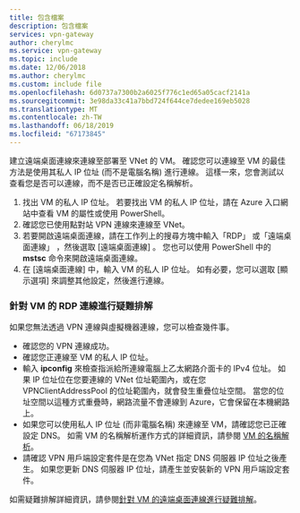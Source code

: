 ```yaml
---
title: 包含檔案
description: 包含檔案
services: vpn-gateway
author: cherylmc
ms.service: vpn-gateway
ms.topic: include
ms.date: 12/06/2018
ms.author: cherylmc
ms.custom: include file
ms.openlocfilehash: 6d0737a7300b2a6025f776c1ed65a05cacf2141a
ms.sourcegitcommit: 3e98da33c41a7bbd724f644ce7dedee169eb5028
ms.translationtype: MT
ms.contentlocale: zh-TW
ms.lasthandoff: 06/18/2019
ms.locfileid: "67173845"
---
```

建立遠端桌面連線來連線至部署至 VNet 的 VM。 確認您可以連線至 VM 的最佳方法是使用其私人 IP 位址 (而不是電腦名稱) 進行連線。 這樣一來，您會測試以查看您是否可以連線，而不是否已正確設定名稱解析。 

1. 找出 VM 的私人 IP 位址。 若要找出 VM 的私人 IP 位址，請在 Azure 入口網站中查看 VM 的屬性或使用 PowerShell。
2. 確認您已使用點對站 VPN 連線來連線至 VNet。 
3. 若要開啟遠端桌面連線，請在工作列上的搜尋方塊中輸入「RDP」  或「遠端桌面連線」  ，然後選取 [遠端桌面連線]  。 您也可以使用 PowerShell 中的 **mstsc** 命令來開啟遠端桌面連線。 
3. 在 [遠端桌面連線]  中，輸入 VM 的私人 IP 位址。 如有必要，您可以選取 [顯示選項]  來調整其他設定，然後進行連線。

### <a name="to-troubleshoot-an-rdp-connection-to-a-vm"></a>針對 VM 的 RDP 連線進行疑難排解

如果您無法透過 VPN 連線與虛擬機器連線，您可以檢查幾件事。 

- 確認您的 VPN 連線成功。
- 確認您正連線至 VM 的私人 IP 位址。
- 輸入 **ipconfig** 來檢查指派給所連線電腦上乙太網路介面卡的 IPv4 位址。 如果 IP 位址位在您要連線的 VNet 位址範圍內，或在您 VPNClientAddressPool 的位址範圍內，就會發生重疊位址空間。 當您的位址空間以這種方式重疊時，網路流量不會連線到 Azure，它會保留在本機網路上。
- 如果您可以使用私人 IP 位址 (而非電腦名稱) 來連線至 VM，請確認您已正確設定 DNS。 如需 VM 的名稱解析運作方式的詳細資訊，請參閱 [VM 的名稱解析](../articles/virtual-network/virtual-networks-name-resolution-for-vms-and-role-instances.md)。
- 請確認 VPN 用戶端設定套件是在您為 VNet 指定 DNS 伺服器 IP 位址之後產生。 如果您更新 DNS 伺服器 IP 位址，請產生並安裝新的 VPN 用戶端設定套件。

如需疑難排解詳細資訊，請參閱[針對 VM 的遠端桌面連線進行疑難排解](../articles/virtual-machines/windows/troubleshoot-rdp-connection.md)。